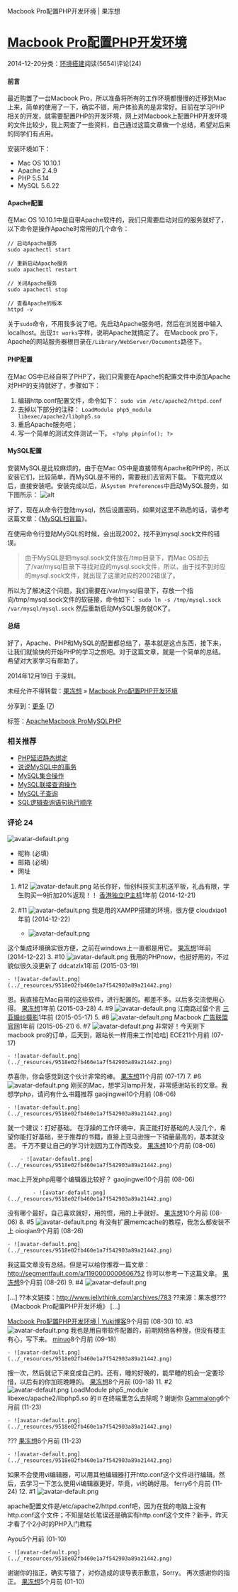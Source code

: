 Macbook Pro配置PHP开发环境 | 果冻想

# [Macbook Pro配置PHP开发环境](http://www.jellythink.com/archives/783)

2014-12-20分类：[环境搭建](http://www.jellythink.com/archives/category/developmentenv)阅读(5654)评论(24)

#### 前言

最近购置了一台Macbook Pro，所以准备将所有的工作环境都慢慢的迁移到Mac上来，简单的使用了一下，确实不错，用户体验真的是非常好。目前在学习PHP相关的开发，就需要配置PHP的开发环境，网上对Macbook上配置PHP开发环境的文件比较少，我上网查了一些资料，自己通过这篇文章做一个总结，希望对后来的同学们有点用。

安装环境如下：

- Mac OS 10.10.1
- Apache 2.4.9
- PHP 5.5.14
- MySQL 5.6.22

#### Apache配置

在Mac OS 10.10.1中是自带Apache软件的，我们只需要启动对应的服务就好了，以下命令是操作Apache时常用的几个命令：

	// 启动Apache服务
	sudo apachectl start

	// 重新启动Apache服务
	sudo apachectl restart

	// 关闭Apache服务
	sudo apachectl stop

	// 查看Apache的版本
	httpd -v

关于`sudo`命令，不用我多说了吧。先启动Apache服务吧，然后在浏览器中输入localhost。出现`It works`字样，说明Apache就搞定了。
在Macbook pro下，Apache的网站服务器根目录在`/Library/WebServer/Documents`路径下。

#### PHP配置

在Mac OS中已经自带了PHP了，我们只需要在Apache的配置文件中添加Apache对PHP的支持就好了，步骤如下：
1. 编辑http.conf配置文件，命令如下：
`sudo vim /etc/apache2/httpd.conf`
2. 去掉以下部分的注释：
`LoadModule php5_module libexec/apache2/libphp5.so`
3. 重启Apache服务吧；
4. 写一个简单的测试文件测试一下。
`<?php phpinfo(); ?>`

#### MySQL配置

安装MySQL是比较麻烦的，由于在Mac OS中是直接带有Apache和PHP的，所以安装它们，比较简单，而MySQL是不带的，需要我们去官网下载。
下载完成以后，直接安装吧。安装完成以后，从`System Preferences`中启动MySQL服务，如下图所示：
![alt](../_resources/505cfc50071967bc272d55cc5671dc98.png)

好了，现在从命令行登陆mysql，然后设置密码，如果对这里不熟悉的话，请参考这篇文章：《[MySQL扫盲篇](http://www.jellythink.com/archives/636)》。

在使用命令行登陆MySQL的时候，会出现2002，找不到mysql.sock文件的错误。

> 由于MySQL是把mysql.sock文件放在/tmp目录下，而Mac OS却去了/var/mysql目录下寻找对应的mysql.sock文件，所以，由于找不到对应的mysql.sock文件，就出现了这里对应的2002错误了。

所以为了解决这个问题，我们需要在/var/mysql目录下，存放一个指向/tmp/mysql.sock文件的软链接，命令如下：
`sudo ln -s /tmp/mysql.sock /var/mysql/mysql.sock`
然后重新启动MySQL服务就OK了。

#### 总结

好了，Apache、PHP和MySQL的配置都总结了，基本就是这点东西，接下来，让我们就愉快的开始PHP的学习之旅吧。对于这篇文章，就是一个简单的总结。希望对大家学习有帮助了。

2014年12月19日 于深圳。

未经允许不得转载：[果冻想](http://www.jellythink.com/) » [Macbook Pro配置PHP开发环境](http://www.jellythink.com/archives/783)

分享到：[更多]()  ([7]())

标签：[Apache](http://www.jellythink.com/archives/tag/apache)[Macbook Pro](http://www.jellythink.com/archives/tag/macbook-pro)[MySQL](http://www.jellythink.com/archives/tag/mysql)[PHP](http://www.jellythink.com/archives/tag/php)

### 相关推荐

- [PHP延迟静态绑定](http://www.jellythink.com/archives/956)
- [说说MySQL中的事务](http://www.jellythink.com/archives/952)
- [MySQL集合操作](http://www.jellythink.com/archives/940)
- [MySQL联接查询操作](http://www.jellythink.com/archives/937)
- [MySQL子查询](http://www.jellythink.com/archives/932)
- [SQL逻辑查询语句执行顺序](http://www.jellythink.com/archives/924)

### 评论 **24**

![avatar-default.png](../_resources/9518e02fb460e1a7f542903a89a21442.png)

- 昵称 (必填)
- 邮箱 (必填)
- 网址

1. #12
![avatar-default.png](../_resources/9518e02fb460e1a7f542903a89a21442.png)
站长你好，恒创科技买主机送平板，礼品有限，学生购买—9折加20%返现！！
[香港独立IP主机](http://www.henghost.com/deli-shareshoting.php)1年前 (2014-12-21)
2. #11
![avatar-default.png](../_resources/9518e02fb460e1a7f542903a89a21442.png)
我是用的XAMPP搭建的环境，很方便
cloudxiao1年前 (2014-12-22)

    - ![avatar-default.png](../_resources/9518e02fb460e1a7f542903a89a21442.png)

这个集成环境确实很方便，之前在windows上一直都是用它。
[果冻想](http://www.jellythink.com/)1年前 (2014-12-22)
3. #10
![avatar-default.png](../_resources/9518e02fb460e1a7f542903a89a21442.png)
我用的PHPnow，也挺好用的，不过貌似很久没更新了
ddcatzlx1年前 (2015-03-19)

    - ![avatar-default.png](../_resources/9518e02fb460e1a7f542903a89a21442.png)

恩。我直接在Mac自带的这些软件，进行配置的。都差不多。以后多交流使用心得。
[果冻想](http://www.jellythink.com/)1年前 (2015-03-28)
4. #9
![avatar-default.png](../_resources/9518e02fb460e1a7f542903a89a21442.png)
江南路过留个言
[三亚婚纱摄影](http://www.timi520.com/)1年前 (2015-05-17)
5. #8
![avatar-default.png](../_resources/9518e02fb460e1a7f542903a89a21442.png)
Macbook
[广告联盟官网](http://www.caolianmeng.com/)1年前 (2015-05-21)
6. #7
![avatar-default.png](../_resources/9518e02fb460e1a7f542903a89a21442.png)
非常好！今天刚下macbook pro的订单，后天到，跟站长一样用来工作[哈哈]
ECE211个月前 (07-17)

    - ![avatar-default.png](../_resources/9518e02fb460e1a7f542903a89a21442.png)

恭喜你，你会感觉到这个伙计非常的棒。
[果冻想](http://www.jellythink.com/)11个月前 (07-17)
7. #6
![avatar-default.png](../_resources/9518e02fb460e1a7f542903a89a21442.png)
刚买的Mac，想学习lamp开发，非常感谢站长的文章。我想学php，请问有什么书籍推荐
gaojingwei10个月前 (08-06)

    - ![avatar-default.png](../_resources/9518e02fb460e1a7f542903a89a21442.png)

就一个建议：打好基础。
在浮躁的工作环境中，真正能打好基础的人没几个，希望你能打好基础，至于推荐的书籍，直接上亚马逊搜一下销量最高的，基本就没差。
千万不要让自己的学习计划因为工作而改变。
[果冻想](http://www.jellythink.com/)10个月前 (08-06)

        - ![avatar-default.png](../_resources/9518e02fb460e1a7f542903a89a21442.png)

mac上开发php用哪个编辑器比较好？
gaojingwei10个月前 (08-06)

            - ![avatar-default.png](../_resources/9518e02fb460e1a7f542903a89a21442.png)

没有哪个最好，自己喜欢就好，用的惯，用的上手就好。
[果冻想](http://www.jellythink.com/)10个月前 (08-06)
8. #5
![avatar-default.png](../_resources/9518e02fb460e1a7f542903a89a21442.png)
有没有扩展memcache的教程，我怎么都安装不上
oioqian9个月前 (08-26)

    - ![avatar-default.png](../_resources/9518e02fb460e1a7f542903a89a21442.png)

我这篇文章没有总结。但是可以给你推荐一篇文章：http://segmentfault.com/a/1190000000606752
你可以参考一下这篇文章。
[果冻想](http://www.jellythink.com/)9个月前 (08-26)
9. #4
![avatar-default.png](../_resources/9518e02fb460e1a7f542903a89a21442.png)

[…] ??本文链接：http://www.jellythink.com/archives/783 ??来源：果冻想???《Macbook Pro配置PHP开发环境》 […]

[Macbook Pro配置PHP开发环境 | Yuki博客](http://www.icorn.xyz/?p=29)9个月前 (08-30)
10. #3
![avatar-default.png](../_resources/9518e02fb460e1a7f542903a89a21442.png)
我也是用自带软件配置的，前期网络各种搜，但没有楼主有心，写下来。
[minuo](http://www.ibooks.org.cn/)8个月前 (09-18)

    - ![avatar-default.png](../_resources/9518e02fb460e1a7f542903a89a21442.png)

搜一次，然后就记下来变成自己的。还有，睡的好晚的，能早睡的机会一定要珍惜，以后有的你加班晚睡的。
[果冻想](http://www.jellythink.com/)8个月前 (09-18)
11. #2
![avatar-default.png](../_resources/9518e02fb460e1a7f542903a89a21442.png)
LoadModule php5_module libexec/apache2/libphp5.so
的＃在终端里怎么去除呢？谢谢你
[Gammalong](http://weibo.com/yeswecano)6个月前 (11-23)

    - ![avatar-default.png](../_resources/9518e02fb460e1a7f542903a89a21442.png)

???
[果冻想](http://www.jellythink.com/)6个月前 (11-23)

    - ![avatar-default.png](../_resources/9518e02fb460e1a7f542903a89a21442.png)

如果不会使用vi编辑器，可以用其他编辑器打开http.conf这个文件进行编辑。然后，去学习一下怎么使用vi编辑器更好，毕竟，vi的确好用。
ferry6个月前 (11-24)
12. #1
![avatar-default.png](../_resources/9518e02fb460e1a7f542903a89a21442.png)

apache配置文件是/etc/apache2/httpd.conf吧，因为在我的电脑上没有http.conf这个文件；不知是站长笔误还是确实有http.conf这个文件？新手，昨天才看了个2小时的PHP入门教程

Ayou5个月前 (01-10)

    - ![avatar-default.png](../_resources/9518e02fb460e1a7f542903a89a21442.png)

谢谢你的指正，确实写错了，对你造成的误导表示歉意，Sorry。
再次感谢你的指正。
[果冻想](http://www.jellythink.com/)5个月前 (01-10)